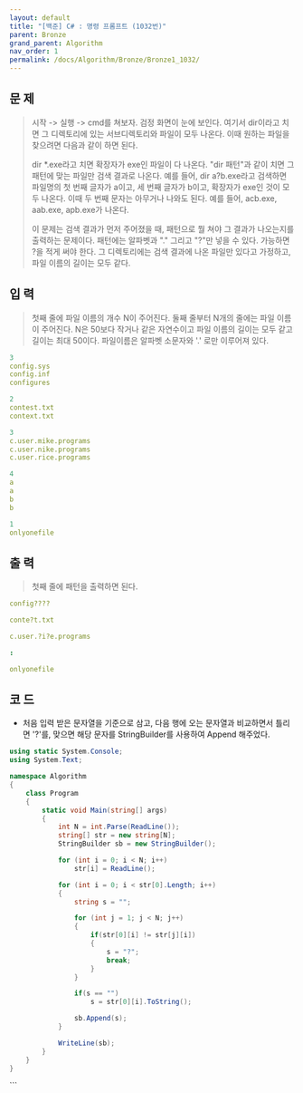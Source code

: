 ```yaml
---
layout: default
title: "[백준] C# : 명령 프롬프트 (1032번)"
parent: Bronze
grand_parent: Algorithm
nav_order: 1
permalink: /docs/Algorithm/Bronze/Bronze1_1032/
---
```


## 문 제

> 시작 -> 실행 -> cmd를 쳐보자. 검정 화면이 눈에 보인다. 여기서 dir이라고 치면 그 디렉토리에 있는 서브디렉토리와 파일이 모두 나온다. 이때 원하는 파일을 찾으려면 다음과 같이 하면 된다.
>
> dir \*.exe라고 치면 확장자가 exe인 파일이 다 나온다. "dir 패턴"과 같이 치면 그 패턴에 맞는 파일만 검색 결과로 나온다. 예를 들어, dir a?b.exe라고 검색하면 파일명의 첫 번째 글자가 a이고, 세 번째 글자가 b이고, 확장자가 exe인 것이 모두 나온다. 이때 두 번째 문자는 아무거나 나와도 된다. 예를 들어, acb.exe, aab.exe, apb.exe가 나온다.
>
> 이 문제는 검색 결과가 먼저 주어졌을 때, 패턴으로 뭘 쳐야 그 결과가 나오는지를 출력하는 문제이다. 패턴에는 알파벳과 "." 그리고 "?"만 넣을 수 있다. 가능하면 ?을 적게 써야 한다. 그 디렉토리에는 검색 결과에 나온 파일만 있다고 가정하고, 파일 이름의 길이는 모두 같다.

## 입 력

> 첫째 줄에 파일 이름의 개수 N이 주어진다. 둘째 줄부터 N개의 줄에는 파일 이름이 주어진다. N은 50보다 작거나 같은 자연수이고 파일 이름의 길이는 모두 같고 길이는 최대 50이다. 파일이름은 알파벳 소문자와 '.' 로만 이루어져 있다.

```yaml
3
config.sys
config.inf
configures
```

```yaml
2
contest.txt
context.txt
```

```yaml
3
c.user.mike.programs
c.user.nike.programs
c.user.rice.programs
```

```yaml
4
a
a
b
b
```

```yaml
1
onlyonefile
```

## 출 력

> 첫째 줄에 패턴을 출력하면 된다.

```yaml
config????
```

```yaml
conte?t.txt
```

```yaml
c.user.?i?e.programs
```

```yaml
:
```

```yaml
onlyonefile
```

## 코 드

- 처음 입력 받은 문자열을 기준으로 삼고, 다음 행에 오는 문자열과 비교하면서 틀리면 '?'를, 맞으면 해당 문자를 StringBuilder를 사용하여 Append 해주었다.

<div class="code-example" markdown="1">

```csharp
using static System.Console;
using System.Text;

namespace Algorithm
{
    class Program
    {
        static void Main(string[] args)
        {
            int N = int.Parse(ReadLine());
            string[] str = new string[N];
            StringBuilder sb = new StringBuilder();

            for (int i = 0; i < N; i++)
                str[i] = ReadLine();

            for (int i = 0; i < str[0].Length; i++)
            {
                string s = "";

                for (int j = 1; j < N; j++)
                {
                    if(str[0][i] != str[j][i])
                    {
                        s = "?";
                        break;
                    }
                }

                if(s == "")
                    s = str[0][i].ToString();

                sb.Append(s);
            }

            WriteLine(sb);
        }
    }
}

```

</div>
```
